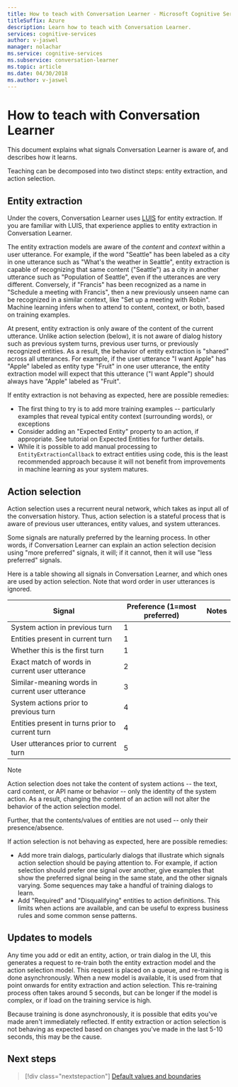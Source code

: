 ```yaml
---
title: How to teach with Conversation Learner - Microsoft Cognitive Services | Microsoft Docs
titleSuffix: Azure
description: Learn how to teach with Conversation Learner.
services: cognitive-services
author: v-jaswel
manager: nolachar
ms.service: cognitive-services
ms.subservice: conversation-learner
ms.topic: article
ms.date: 04/30/2018
ms.author: v-jaswel
---
```


# How to teach with Conversation Learner 

This document explains what signals Conversation Learner is aware of, and describes how it learns.  

Teaching can be decomposed into two distinct steps: entity extraction, and action selection.

## Entity extraction

Under the covers, Conversation Learner uses [LUIS](https://www.luis.ai) for entity extraction.  If you are familiar with LUIS, that experience applies to entity extraction in Conversation Learner.

The entity extraction models are aware of the *content* and *context* within a user utterance.  For example, if the word "Seattle" has been labeled as a city in one utterance such as "What's the weather in Seattle", entity extraction is capable of recognizing that same content ("Seattle") as a city in another utterance such as "Population of Seattle", even if the utterances are very different.  Conversely, if "Francis" has been recognized as a name in "Schedule a meeting with Francis", then a new previously unseen name can be recognized in a similar context, like "Set up a meeting with Robin".  Machine learning infers when to attend to content, context, or both, based on training examples.

At present, entity extraction is only aware of the content of the current utterance.  Unlike action selection (below), it is not aware of dialog history such as previous system turns, previous user turns, or previously recognized entities.  As a result, the behavior of entity extraction is "shared" across all utterances.  For example, if the user utterance "I want Apple" has "Apple" labeled as entity type "Fruit" in one user utterance, the entity extraction model will expect that this utterance ("I want Apple") should always have "Apple" labeled as "Fruit".

If entity extraction is not behaving as expected, here are possible remedies:

- The first thing to try is to add more training examples -- particularly examples that reveal typical entity context (surrounding words), or exceptions
- Consider adding an "Expected Entity" property to an action, if appropriate.  See tutorial on Expected Entities for further details.
- While it is possible to add manual processing to `EntityExtractionCallback` to extract entities using code, this is the least recommended approach because it will not benefit from improvements in machine learning as your system matures.

## Action selection

Action selection uses a recurrent neural network, which takes as input all of the conversation history.  Thus, action selection is a stateful process that is aware of previous user utterances, entity values, and system utterances.  

Some signals are naturally preferred by the learning process.  In other words, if Conversation Learner can explain an action selection decision using "more preferred" signals, it will; if it cannot, then it will use "less preferred" signals.

Here is a table showing all signals in Conversation Learner, and which ones are used by action selection.  Note that word order in user utterances is ignored.

Signal | Preference (1=most preferred) | Notes
--- | --- | --- 
System action in previous turn | 1 | 
Entities present in current turn | 1 | 
Whether this is the first turn | 1 |
Exact match of words in current user utterance | 2 | 
Similar-meaning words in current user utterance | 3 | 
System actions prior to previous turn | 4 |
Entities present in turns prior to current turn | 4 | 
User utterances prior to current turn | 5 | 

> [!NOTE]
> Action selection does not take the content of system actions -- the text, card content, or API name or behavior -- only the identity of the system action.  As a result, changing the content of an action will not alter the behavior of the action selection model.
>
> Further, that the contents/values of entities are not used -- only their presence/absence.

If action selection is not behaving as expected, here are possible remedies:

- Add more train dialogs, particularly dialogs that illustrate which signals action selection should be paying attention to.  For example, if action selection should prefer one signal over another, give examples that show the preferred signal being in the same state, and the other signals varying.  Some sequences may take a handful of training dialogs to learn.
- Add "Required" and "Disqualifying" entities to action definitions.  This limits when actions are available, and can be useful to express business rules and some common sense patterns. 

## Updates to models

Any time you add or edit an entity, action, or train dialog in the UI, this generates a request to re-train both the entity extraction model and the action selection model.  This request is placed on a queue, and re-training is done asynchronously.  When a new model is available, it is used from that point onwards for entity extraction and action selection.  This re-training process often takes around 5 seconds, but can be longer if the model is complex, or if load on the training service is high.

Because training is done asynchronously, it is possible that edits you've made aren't immediately reflected.  If entity extraction or action selection is not behaving as expected based on changes you've made in the last 5-10 seconds, this may be the cause.

## Next steps

> [!div class="nextstepaction"]
> [Default values and boundaries](./cl-values-and-boundaries.md)
